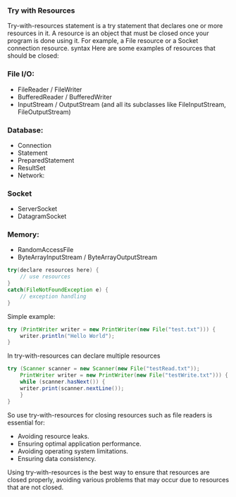 ### Try with Resources

Try-with-resources statement is a try statement that declares one or more resources in it. A resource is an object that must be closed once your program is done using it. For example, a File resource or a Socket connection resource.
syntax
Here are some examples of resources that should be closed:

### File I/O:

- FileReader / FileWriter
- BufferedReader / BufferedWriter
- InputStream / OutputStream (and all its subclasses like FileInputStream, FileOutputStream)

### Database:

- Connection
- Statement
- PreparedStatement
- ResultSet
- Network:

### Socket

- ServerSocket
- DatagramSocket

### Memory:

- RandomAccessFile
- ByteArrayInputStream / ByteArrayOutputStream

```java
try(declare resources here) {
    // use resources
}
catch(FileNotFoundException e) {
    // exception handling
}
```

Simple example:

```java
try (PrintWriter writer = new PrintWriter(new File("test.txt"))) {
    writer.println("Hello World");
}
```

In try-with-resources can declare multiple resources

```java
try (Scanner scanner = new Scanner(new File("testRead.txt"));
    PrintWriter writer = new PrintWriter(new File("testWrite.txt"))) {
    while (scanner.hasNext()) {
	writer.print(scanner.nextLine());
    }
}
```

So use try-with-resources for closing resources such as file readers is essential for:

- Avoiding resource leaks.
- Ensuring optimal application performance.
- Avoiding operating system limitations.
- Ensuring data consistency.

Using try-with-resources is the best way to ensure that resources are closed properly, avoiding various problems that may occur due to resources that are not closed.

